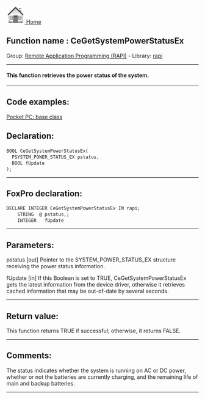 [<img src="../../images/home.png"> Home ](https://github.com/VFPX/Win32API)  

## Function name : CeGetSystemPowerStatusEx
Group: [Remote Application Programming (RAPI)](../../functions_group.md#Remote_Application_Programming_(RAPI))  -  Library: [rapi](../../Libraries.md#rapi)  
***  


#### This function retrieves the power status of the system.
***  


## Code examples:
[Pocket PC: base class](../../samples/sample_440.md)  

## Declaration:
```foxpro  
BOOL CeGetSystemPowerStatusEx(
  PSYSTEM_POWER_STATUS_EX pstatus,
  BOOL fUpdate
);  
```  
***  


## FoxPro declaration:
```foxpro  
DECLARE INTEGER CeGetSystemPowerStatusEx IN rapi;
	STRING  @ pstatus,;
	INTEGER   fUpdate  
```  
***  


## Parameters:
pstatus 
[out] Pointer to the SYSTEM_POWER_STATUS_EX structure receiving the power status information. 

fUpdate 
[in] If this Boolean is set to TRUE, CeGetSystemPowerStatusEx gets the latest information from the device driver, otherwise it retrieves cached information that may be out-of-date by several seconds.   
***  


## Return value:
This function returns TRUE if successful; otherwise, it returns FALSE.  
***  


## Comments:
The status indicates whether the system is running on AC or DC power, whether or not the batteries are currently charging, and the remaining life of main and backup batteries.  
  
***  

